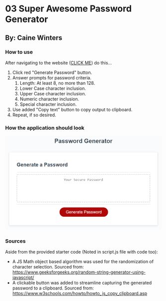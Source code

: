 # 03 Super Awesome Password Generator

## By:  Caine Winters

### How to use
After navigating to the website ([CLICK ME](http://www.GOOGLE.com)) do this...
1. Click red "Generate Password" button.
2. Answer prompts for password criteria.
    1. Length:  At least 8, no more than 128.
    2. Lower Case character inclusion.
    3. Upper Case character inclusion.
    4. Numeric character inclusion.
    5. Special character inclusion.
3. Use added "Copy text" button to copy output to clipboard.
4. Repeat, if so desired.

### How the application should look
![Password Generator application screenshot".](./Assets/images/03-javascript-homework-demo.png)

### Sources
Aside from the provided starter code (Noted in script.js file with code too):
* A JS Math object based algorithm was used for the randomization of character selection.  Sourced from: https://www.geeksforgeeks.org/random-string-generator-using-javascript/
* A clickable button was added to streamline capturing the generated password to a clipboard.  Sourced from: https://www.w3schools.com/howto/howto_js_copy_clipboard.asp